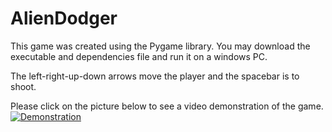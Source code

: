 # AlienDodger
This game was created using the Pygame library. 
You may download the executable and dependencies file and run it on a windows PC.

The left-right-up-down arrows move the player and the spacebar is to shoot.



Please click on the picture below to see a video demonstration of the game.
[![Demonstration](https://github.com/danialesaid/Personal-Projects-Pygame-Alien-Dodger/blob/master/Image%20of%20game%20(play).png)](https://youtu.be/z65f4V-tNlQ)
